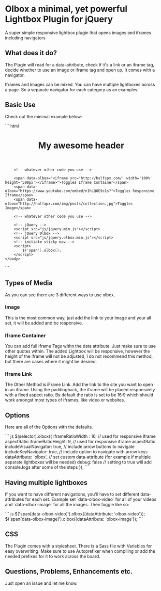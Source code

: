 # Olbox a minimal, yet powerful Lightbox Plugin for jQuery
A super simple responsive lightbox plugin that opens images and iframes including navigators

## What does it do?
The Plugin will read for a data-attribute, check if it's a link or an iframe tag, decide whether to use an image or iframe tag and open up. It comes with a navigator.

Iframes and Images can be mixed. You can have multiple lightboxes across a page. So a separate navigator for each category as an examples.

## Basic Use
Check out the minimal example below:

´´´ html
<!DOCTYPE html>
<html lang="en">
    <head>
        <title>Your Page</title>
        <!-- Olbox CSS -->
        <link href="css/olbox.min.css" rel="stylesheet">
    </head>
    <body>
        <!-- header -->
        <header>
            <h1>My awesome header</h1>
        </header>

        <!-- whatever other code you use -->

        <span data-olbox="<iframe src='http://halfapx.com/' width='100%' height='500px'></iframe>">Toggles Iframe Container</span>
        <span data-olbox="https://www.youtube.com/embed/nIhLQ8E9c1s?">Toggles Responsive Iframe</span>
        <span data-olbox="http://halfapx.com/img/posts/collection.jpg">Toggles Image</span>

        <!-- whatever other code you use -->

        <!-- jQuery -->
        <script src="js/jquery.min.js"></script>
        <!-- jQuery Olbox -->
        <script src="js/jquery.olbox.min.js"></script>
        <!-- initiate sticky nav -->
        <script>
            $('span').olbox();
        </script>
    </body>
</html>
´´´

## Types of Media
As you can see there are 3 different ways to use olbox.

### Image
This is the most common way, just add the link to your image and your all set, it will be added and be responsive.

### Iframe Container
You can add full iframe Tags withn the data attribute. Just make sure to use other quotes within. The added Lightbox will be responsive, however the height of the iframe will not be adjusted, I do not recommend this method, but there are cases where it might be desired.

### Iframe Link
The Other Method is iFrame Link. Add the link to the site you want to open in an iframe. Using the paddinghack, the iframe will be placed responsively with a fixed aspect ratio. By default the ratio is set to be 16:9 which should work amongst most types of iframes, like video or websites.

## Options
Here are all of the Options with the defaults.

´´´ js
$(selector).olbox({
    iframeRatioWidth : 16, // used for responsive iframe aspectRatio
    iframeRatioHeight:  9, // used for responsive iframe aspectRatio
    includeVisualNavigator: true, // include arrow buttons to navigate
    includeKeyNavigator: true, // include option to navigate with arrow keys
    dataAttribute: 'olbox', // set custom data-attribute (for example if multiple separate lightboxes will be needed)
    debug: false // setting to true will add console.logs after some of the steps
});
´´´

## Having multiple lightboxes
If you want to have different navigations, you'll have to set different data-attributes for each set.
Example set ´data-olbox-video´ for all of your videos and ´data-olbox-image´ for all the images. Then toggle like so:

´´´ js
$('span[data-olbox-video]').olbox({dataAttribute: 'olbox-video'});
$('span[data-olbox-image]').olbox({dataAttribute: 'olbox-image'});
´´´

## CSS
The Plugin comes with a stylesheet. There is a Sass file with Variables for easy overwriting. Make sure to use Autoprefixer when compiling or add the needed prefixes for it to work across the board.

## Questions, Problems, Enhancements etc.
Just open an issue and let me know.
